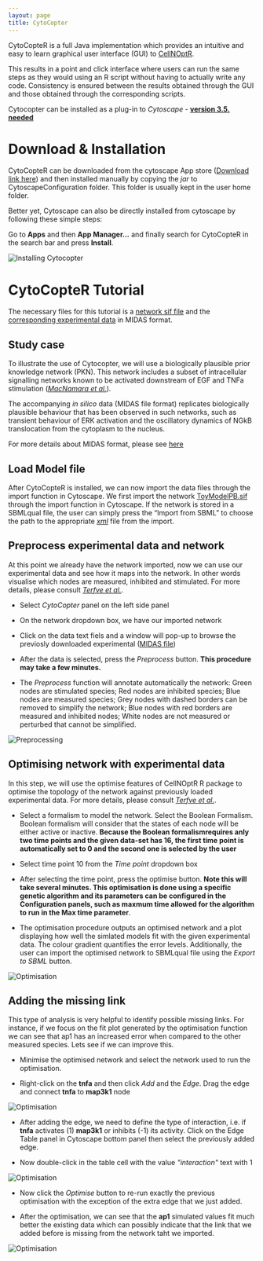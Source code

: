 ```yaml
---
layout: page
title: CytoCopter
---
```


CytoCopteR is a full Java implementation which provides an intuitive and easy to learn graphical user interface (GUI) to [CellNOptR](https://saezlab.github.io/CellNOptR).

This results in a point and click interface where users can run the same steps as they would using an R script without having to actually write any code. Consistency is ensured between the results obtained through the GUI and those obtained through the corresponding scripts.

Cytocopter can be installed as a plug-in to *Cytoscape* - [**version 3.5. needed**](http://apps.cytoscape.org/apps/cytocopter)

# Download & Installation

CytoCopteR can be downloaded from the cytoscape App store ([Download link here](http://apps.cytoscape.org/apps/cytocopter)) and then installed manually by copying the *jar* to CytoscapeConfiguration folder. This folder is usually kept in the user home folder. 

Better yet, Cytoscape can also be directly installed from cytoscape  by following these simple steps:

Go to **Apps** and then **App Manager...** and finally search for CytoCopteR in the search bar and press **Install**.

<img src="{{site.url}}{{site.baseurl}}public/cytocopter_1.png" alt="Installing Cytocopter">


# CytoCopteR Tutorial

The necessary files for this tutorial is a [network sif file](http://nbviewer.jupyter.org/github/saezlab/CellNOptR/blob/gh-pages/public/ToyModelPB.sif) and the [corresponding experimental data](http://nbviewer.jupyter.org/github/saezlab/CellNOptR/blob/gh-pages/public/ToyModelPB.csv) in MIDAS format.

## Study case

To illustrate the use of Cytocopter, we will use a biologically plausible prior knowledge network (PKN). This network includes a subset of intracellular signalling networks known to be activated downstream of EGF and TNFa stimulation ([*MacNamara et al.*](http://iopscience.iop.org/article/10.1088/1478-3975/9/4/045003/meta;jsessionid=3DD3CFBA0FC0AB0592FF89E83FF1DF4F.c2.iopscience.cld.iop.org)).

The accompanying *in silico* data (MIDAS file format) replicates biologically plausible behaviour that has been observed in such networks, such as transient behaviour of ERK activation and the oscillatory dynamics of NGkB translocation from the cytoplasm to the nucleus. 

For more details about MIDAS format, please see [here](https://academic.oup.com/bioinformatics/article-lookup/doi/10.1093/bioinformatics/btn018)

## Load Model file

After CytoCopteR is installed, we can now import the data files through the import function in Cytoscape. We first import the network [ToyModelPB.sif](http://nbviewer.jupyter.org/github/saezlab/CellNOptR/blob/gh-pages/public/ToyModelPB.sif) through the import function in Cytoscape. If the network is stored in a SBMLqual file, the user can simply press the “Import from SBML” to choose the path to the appropriate [*xml*](http://nbviewer.jupyter.org/github/saezlab/CellNOptR/blob/gh-pages/public/ToyModelSBML-R.xml) file from the import.

## Preprocess experimental data and network

At this point we already have the network imported, now we can use our experimental data and see how it maps into the network. In other words visualise which nodes are measured, inhibited and stimulated. For more details, please consult [*Terfve et al.*](https://bmcsystbiol.biomedcentral.com/articles/10.1186/1752-0509-6-133).

  * Select *CytoCopter* panel on the left side panel
  
  * On the network dropdown box, we have our imported network
  
  * Click on the data text fiels and a window will pop-up to browse the previosly downloaded experimental ([MIDAS file](http://nbviewer.jupyter.org/github/saezlab/CellNOptR/blob/gh-pages/public/ToyModelPB.csv))
  
  * After the data is selected, press the *Preprocess* button. **This procedure may take a few minutes.**
  
  * The *Preprocess* function will annotate automatically the network: Green nodes are stimulated species; Red nodes are inhibited species; Blue nodes are measured species; Grey nodes with dashed borders can be removed to simplify the network; Blue nodes with red borders are measured and inhibited nodes; White nodes are not measured or perturbed that cannot be simplified.
  
<img src="{{site.url}}{{site.baseurl}}public/cytocopter_4.png" alt="Preprocessing">

## Optimising network with experimental data

In this step, we will use the optimise features of CellNOptR R package to optimise the topology of the network against previously loaded experimental data. For more details, please consult [*Terfve et al.*](https://bmcsystbiol.biomedcentral.com/articles/10.1186/1752-0509-6-133).

 * Select a formalism to model the network. Select the Boolean Formalism. Boolean formalism will consider that the states of each node will be either active or inactive. **Because the Boolean formalismrequires anly two time points and the given data-set has 16, the first time point is automatically set to 0 and the second one is selected by the user**
 
 * Select time point 10 from the *Time point* dropdown box
 
 * After selecting the time point, press the optimise button. **Note this will take several minutes. This optimisation is done using a specific genetic algorithm and its parameters can be configured in the Configuration panels, such as maxmum time allowed for the algorithm to run in the Max time parameter**.
 
 * The optimisation procedure outputs an optimised network and a plot displaying how well the simlated models fit with the given experimental data. The colour gradient quantifies the error levels. Additionally, the user can import the optimised network to SBMLqual file using the *Export to SBML* button. 
 
<img src="{{site.url}}{{site.baseurl}}public/cytocopter_5.png" alt="Optimisation">

## Adding the missing link

This type of analysis is very helpful to identify possible missing links. For instance, if we focus on the fit plot generated by the optimisation function we can see that ap1 has an increased error when compared to the other measured species. Lets see if we can improve this.

 * Minimise the optimised network and select the network used to run the optimisation.
 
 * Right-click on the **tnfa** and then click *Add* and the *Edge*. Drag the edge and connect **tnfa** to **map3k1** node
 
 <img src="{{site.url}}{{site.baseurl}}public/cytocopter_6.png" alt="Optimisation">
 
 * After adding the edge, we need to define the type of interaction, i.e. if **tnfa** activates (1) **map3k1** or inhibits (-1) its activity. Click on the Edge Table panel in Cytoscape bottom panel then select the previously added edge.
 
 * Now double-click in the table cell with the value *"interaction"* text with 1
 
 <img src="{{site.url}}{{site.baseurl}}public/cytocopter_7.png" alt="Optimisation">
 
 * Now click the *Optimise* button to re-run exactly the previous optimisation with the exception of the extra edge that we just added.
 
 * After the optimisation, we can see that the **ap1** simulated values fit much better the existing data which can possibly indicate that the link that we added before is missing from the network taht we imported.
 
 <img src="{{site.url}}{{site.baseurl}}public/cytocopter_8.png" alt="Optimisation">

 


